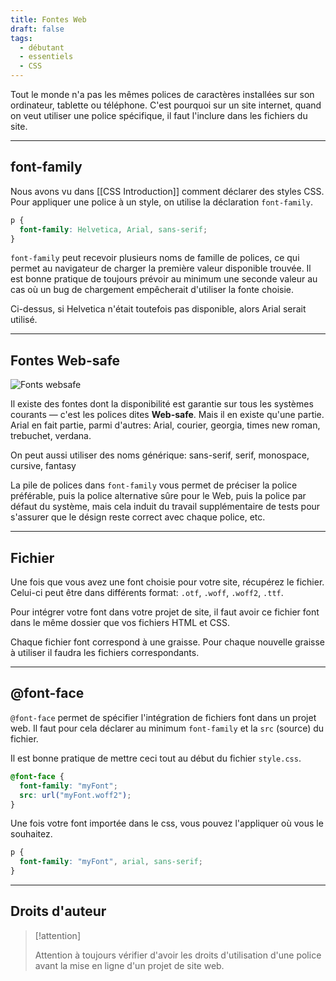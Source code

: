 ```yaml
---
title: Fontes Web
draft: false
tags:
  - débutant
  - essentiels
  - CSS
---
```


Tout le monde n'a pas les mêmes polices de caractères installées sur son ordinateur, tablette ou téléphone. C'est pourquoi sur un site internet, quand on veut utiliser une police spécifique, il faut l'inclure dans les fichiers du site.

---

## font-family
Nous avons vu dans [[CSS Introduction]] comment déclarer des styles CSS. Pour appliquer une police à un style, on utilise la déclaration `font-family`.

```css
p {
  font-family: Helvetica, Arial, sans-serif;
}
```

`font-family` peut recevoir plusieurs noms de famille de polices, ce qui permet au navigateur de charger la première valeur disponible trouvée. Il est bonne pratique de toujours prévoir au minimum une seconde valeur au cas où un bug de chargement empêcherait d'utiliser la fonte choisie.

Ci-dessus, si Helvetica n'était toutefois pas disponible, alors Arial serait utilisé. 

---

## Fontes Web-safe

![Fonts websafe](https://res.cloudinary.com/practicaldev/image/fetch/s--noHn9dEy--/c_limit%2Cf_auto%2Cfl_progressive%2Cq_auto%2Cw_880/https://stephencharlesweiss.com/static/c103501b461093cf292df89bb1cc5a64/b9e4f/web-safe-font-venn_diagram.png)

Il existe des fontes dont la disponibilité est garantie sur tous les systèmes courants — c'est les polices dites **Web-safe**. Mais il en existe qu'une partie. Arial en fait partie, parmi d'autres: Arial, courier, georgia, times new roman, trebuchet, verdana. 

On peut aussi utiliser des noms générique: sans-serif, serif, monospace, cursive, fantasy

La pile de polices dans `font-family` vous permet de préciser la police préférable, puis la police alternative sûre pour le Web, puis la police par défaut du système, mais cela induit du travail supplémentaire de tests pour s'assurer que le désign reste correct avec chaque police, etc.

---

## Fichier

Une fois que vous avez une font choisie pour votre site, récupérez le fichier. Celui-ci peut être dans différents format: `.otf`, `.woff`, `.woff2`, `.ttf`.

Pour intégrer votre font dans votre projet de site, il faut avoir ce fichier font dans le même dossier que vos fichiers HTML et CSS.

Chaque fichier font correspond à une graisse. Pour chaque nouvelle graisse à utiliser il faudra les fichiers correspondants.

---

## @font-face

`@font-face` permet de spécifier l'intégration de fichiers font dans un projet web.
Il faut pour cela déclarer au minimum `font-family` et la `src` (source) du fichier.

Il est bonne pratique de mettre ceci tout au début du fichier `style.css`.

```css
@font-face {
  font-family: "myFont";
  src: url("myFont.woff2");
}
```

Une fois votre font importée dans le css, vous pouvez l'appliquer où vous le souhaitez.

```css
p {
  font-family: "myFont", arial, sans-serif;
}
```

--- 

## Droits d'auteur

> [!attention]
>
> Attention à toujours vérifier d'avoir les droits d'utilisation d'une police avant la mise en ligne d'un projet de site web.